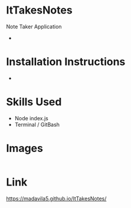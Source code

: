 # ItTakesNotes
Note Taker Application

- 

# Installation Instructions

- 

# Skills Used

- Node index.js
- Terminal / GitBash

# Images

<img src="Images/Notes1.png" alt="">


# Link
 https://madavila5.github.io/ItTakesNotes/